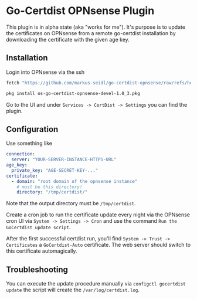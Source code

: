 # Go-Certdist OPNsense Plugin

This plugin is in alpha state (aka "works for me"). It's purpose is to update the certificates on OPNsense from a remote go-certdist installation by downloading the certificate with the given age key.

## Installation

Login into OPNsense via the ssh

```bash
fetch "https://github.com/markus-seidl/go-certdist-opnsense/raw/refs/heads/master/os-go-certdist-opnsense-devel-1.0_3.pkg"

pkg install os-go-certdist-opnsense-devel-1.0_3.pkg
```

Go to the UI and under `Services -> CertDist -> Settings` you can find the plugin.

## Configuration

Use something like 

```yaml
connection:
  server: "YOUR-SERVER-INSTANCE-HTTPS-URL"
age_key:
  private_key: "AGE-SECRET-KEY-..."
certificate:
  - domain: "root domain of the opnsense instance"
    # must be this directory!
    directory: "/tmp/certdist/"
```

Note that the output directory must be `/tmp/certdist`.

Create a cron job to run the certificate update every night via the OPNsense cron UI via 
`System -> Settings -> Cron` and use the command `Run the GoCertdist update script`. 

After the first successful certdist run, you'll find `System -> Trust -> Certificates` a `GoCertdist-Auto` certificate.
The web server should switch to this certificate automagically.

## Troubleshooting

You can execute the update procedure manually via `configctl gocertdist update` the script will create the `/var/log/certdist.log`.

